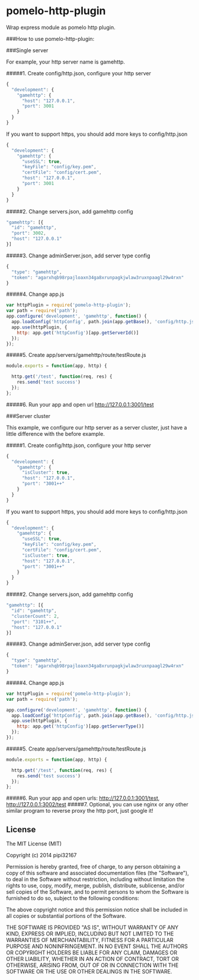 pomelo-http-plugin
==================

Wrap express module as pomelo http plugin.

###How to use pomelo-http-plugin:

###Single server

For example, your http server name is gamehttp.

#####1. Create config/http.json, configure your http server
```js
{
  "development": {
    "gamehttp": {
      "host": "127.0.0.1",
      "port": 3001
    }
  }
}
```
If you want to support https, you should add more keys to config/http.json
```js
{
  "development": {
    "gamehttp": {
      "useSSL": true,
      "keyFile": "config/key.pem",
      "certFile": "config/cert.pem",
      "host": "127.0.0.1",
      "port": 3001
    }
  }
}
```
#####2. Change servers.json, add gamehttp config
```js
"gamehttp": [{
  "id": "gamehttp",
  "port": 3002,
  "host": "127.0.0.1"
}]
```
#####3. Change adminServer.json, add server type config
```js
{
  "type": "gamehttp",
  "token": "agarxhqb98rpajloaxn34ga8xrunpagkjwlaw3ruxnpaagl29w4rxn"
}
```
#####4. Change app.js
```js
var httpPlugin = require('pomelo-http-plugin');
var path = require('path');
app.configure('development', 'gamehttp', function() {
  app.loadConfig('httpConfig', path.join(app.getBase(), 'config/http.json'));
  app.use(httpPlugin, {
    http: app.get('httpConfig')[app.getServerId()]
  });
});
```
#####5. Create app/servers/gamehttp/route/testRoute.js
```js
module.exports = function(app, http) {

  http.get('/test', function(req, res) {
    res.send('test success')
  });
};
```
#####6. Run your app and open url http://127.0.0.1:3001/test

###Server cluster

This example, we configure our http server as a server cluster, just have a little difference with the before example.

#####1. Create config/http.json, configure your http server
```js
{
  "development": {
    "gamehttp": {
      "isCluster": true,
      "host": "127.0.0.1",
      "port": "3001++"
    }
  }
}
```
If you want to support https, you should add more keys to config/http.json
```js
{
  "development": {
    "gamehttp": {
      "useSSL": true,
      "keyFile": "config/key.pem",
      "certFile": "config/cert.pem",
      "isCluster": true,
      "host": "127.0.0.1",
      "port": "3001++"
    }
  }
}
```
#####2. Change servers.json, add gamehttp config
```js
"gamehttp": [{
  "id": "gamehttp",
  "clusterCount": 2,
  "port": "3101++",
  "host": "127.0.0.1"
}]
```
#####3. Change adminServer.json, add server type config
```js
{
  "type": "gamehttp",
  "token": "agarxhqb98rpajloaxn34ga8xrunpagkjwlaw3ruxnpaagl29w4rxn"
}
```
#####4. Change app.js
```js
var httpPlugin = require('pomelo-http-plugin');
var path = require('path');

app.configure('development', 'gamehttp', function() {
  app.loadConfig('httpConfig', path.join(app.getBase(), 'config/http.json'));
  app.use(httpPlugin, {
    http: app.get('httpConfig')[app.getServerType()]
  });
});
```
#####5. Create app/servers/gamehttp/route/testRoute.js
```js
module.exports = function(app, http) {

  http.get('/test', function(req, res) {
    res.send('test success')
  });
};
```
#####6. Run your app and open urls: http://127.0.0.1:3001/test, http://127.0.0.1:3002/test
#####7. Optional, you can use nginx or any other similar program to reverse proxy the http port, just google it!


## License

The MIT License (MIT)

Copyright (c) 2014 pipi32167

Permission is hereby granted, free of charge, to any person obtaining a copy
of this software and associated documentation files (the "Software"), to deal
in the Software without restriction, including without limitation the rights
to use, copy, modify, merge, publish, distribute, sublicense, and/or sell
copies of the Software, and to permit persons to whom the Software is
furnished to do so, subject to the following conditions:

The above copyright notice and this permission notice shall be included in all
copies or substantial portions of the Software.

THE SOFTWARE IS PROVIDED "AS IS", WITHOUT WARRANTY OF ANY KIND, EXPRESS OR
IMPLIED, INCLUDING BUT NOT LIMITED TO THE WARRANTIES OF MERCHANTABILITY,
FITNESS FOR A PARTICULAR PURPOSE AND NONINFRINGEMENT. IN NO EVENT SHALL THE
AUTHORS OR COPYRIGHT HOLDERS BE LIABLE FOR ANY CLAIM, DAMAGES OR OTHER
LIABILITY, WHETHER IN AN ACTION OF CONTRACT, TORT OR OTHERWISE, ARISING FROM,
OUT OF OR IN CONNECTION WITH THE SOFTWARE OR THE USE OR OTHER DEALINGS IN THE
SOFTWARE.